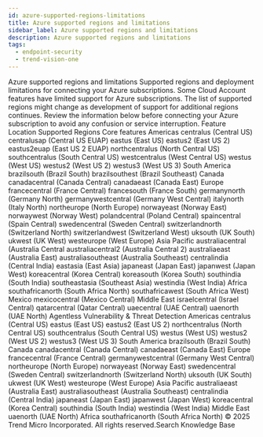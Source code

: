 ```yaml
---
id: azure-supported-regions-limitations
title: Azure supported regions and limitations
sidebar_label: Azure supported regions and limitations
description: Azure supported regions and limitations
tags:
  - endpoint-security
  - trend-vision-one
---
```


 Azure supported regions and limitations Supported regions and deployment limitations for connecting your Azure subscriptions. Some Cloud Account features have limited support for Azure subscriptions. The list of supported regions might change as development of support for additional regions continues. Review the information below before connecting your Azure subscription to avoid any confusion or service interruption. Feature Location Supported Regions Core features Americas centralus (Central US) centralusap (Central US EUAP) eastus (East US) eastus2 (East US 2) eastus2euap (East US 2 EUAP) northcentralus (North Central US) southcentralus (South Central US) westcentralus (West Central US) westus (West US) westus2 (West US 2) westus3 (West US 3) South America brazilsouth (Brazil South) brazilsouthest (Brazil Southeast) Canada canadacentral (Canada Central) canadaeast (Canada East) Europe francecentral (France Central) francesouth (France South) germanynorth (Germany North) germanywestcentral (Germany West Central) italynorth (Italy North) northeurope (North Europe) norwayeast (Norway East) norwaywest (Norway West) polandcentral (Poland Central) spaincentral (Spain Central) swedencentral (Sweden Central) switzerlandnorth (Switzerland North) switzerlandwest (Switzerland West) uksouth (UK South) ukwest (UK West) westeurope (West Europe) Asia Pacific australiacentral (Australia Central australiacentral2 (Australia Central 2) australiaeast (Australia East) australiasoutheast (Australia Southeast) centralindia (Central India) eastasia (East Asia) japaneast (Japan East) japanwest (Japan West) koreacentral (Korea Central) koreasouth (Korea South) southindia (South India) southeastasia (Southeast Asia) westindia (West India) Africa southafricanorth (South Africa North) southafricawest (South Africa West) Mexico mexicocentral (Mexico Central) Middle East israelcentral (Israel Central) qatarcentral (Qatar Central) uaecentral (UAE Central) uaenorth (UAE North) Agentless Vulnerability & Threat Detection Americas centralus (Central US) eastus (East US) eastus2 (East US 2) northcentralus (North Central US) southcentralus (South Central US) westus (West US) westus2 (West US 2) westus3 (West US 3) South America brazilsouth (Brazil South) Canada canadacentral (Canada Central) canadaeast (Canada East) Europe francecentral (France Central) germanywestcentral (Germany West Central) northeurope (North Europe) norwayeast (Norway East) swedencentral (Sweden Central) switzerlandnorth (Switzerland North) uksouth (UK South) ukwest (UK West) westeurope (West Europe) Asia Pacific australiaeast (Australia East) australiasoutheast (Australia Southeast) centralindia (Central India) japaneast (Japan East) japanwest (Japan West) koreacentral (Korea Central) southindia (South India) westindia (West India) Middle East uaenorth (UAE North) Africa southafricanorth (South Africa North) © 2025 Trend Micro Incorporated. All rights reserved.Search Knowledge Base